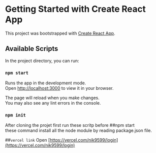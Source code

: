 # Getting Started with Create React App

This project was bootstrapped with [Create React App](https://github.com/facebook/create-react-app).

## Available Scripts

In the project directory, you can run:

### `npm start`

Runs the app in the development mode.\
Open [http://localhost:3000](http://localhost:3000) to view it in your browser.

The page will reload when you make changes.\
You may also see any lint errors in the console.

### `npm init`

After cloning the projet first run these scritp before ##npm start\
these command install all the node module by reading package.json file.

##`vercel link`
Open [https://vercel.com/nik9599/login](https://vercel.com/nik9599/login)


